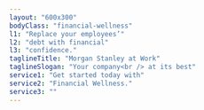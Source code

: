 ```yaml
---
layout: "600x300"
bodyClass: "financial-wellness"
l1: "Replace your employees’"
l2: "debt with financial"
l3: "confidence."
taglineTitle: "Morgan Stanley at Work"
taglineSlogan: "Your company<br /> at its best"
service1: "Get started today with"
service2: "Financial Wellness."
service3: ""
---
```

